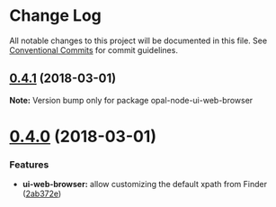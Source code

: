 # Change Log

All notable changes to this project will be documented in this file.
See [Conventional Commits](https://conventionalcommits.org) for commit guidelines.

<a name="0.4.1"></a>
## [0.4.1](https://github.com/telligro/opal-nodes/compare/opal-node-ui-web-browser@0.4.0...opal-node-ui-web-browser@0.4.1) (2018-03-01)





**Note:** Version bump only for package opal-node-ui-web-browser

<a name="0.4.0"></a>
# [0.4.0](https://github.com/telligro/opal-nodes/compare/opal-node-ui-web-browser@0.3.8...opal-node-ui-web-browser@0.4.0) (2018-03-01)


### Features

* **ui-web-browser:** allow customizing the default xpath from Finder ([2ab372e](https://github.com/telligro/opal-nodes/commit/2ab372e))
